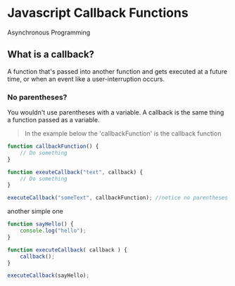 # Javascript Callback Functions
Asynchronous Programming

## What is a callback?
A function that's passed into another function and gets executed at a future time, or when an event like a user-interruption occurs.

### No parentheses?
You wouldn't use parentheses with a variable. A callback is the same thing a function passed as a variable.

> In the example below the 'callbackFunction' is the callback function

```javascript
function callbackFunction() {
    // Do something
}

function exeuteCallback("text", callback) {
    // Do something
}

executeCallback("someText", callbackFunction); //notice no parentheses
```
another simple one

```javascript
function sayHello() {
    console.log("hello");
}

function executeCallback( callback ) {
    callback();
}

executeCallback(sayHello);
```


